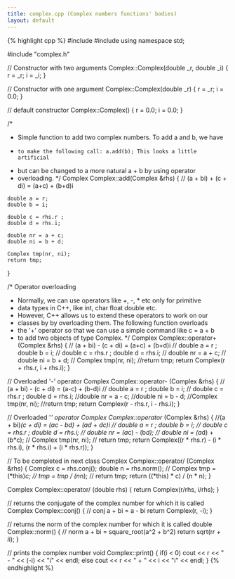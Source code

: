```yaml
---
title: complex.cpp (Complex numbers functions' bodies)
layout: default
---
```


{% highlight cpp %}
#include <iostream>
#include <cmath>
using namespace std;

#include "complex.h"

// Constructor with two arguments
Complex::Complex(double _r, double _i)
{
    r = _r;
    i = _i;
}

// Constructor with one argument
Complex::Complex(double _r)
{
    r = _r;
    i = 0.0;
}

// default constructor
Complex::Complex()
{
    r = 0.0;
    i = 0.0;
}

/*
*    Simple function to add two complex numbers. To add a and b, we have 
*     to make the following call: a.add(b); This looks a little artificial
*    but can be changed to a more natural a + b by using operator 
*    overloading.
*/
Complex Complex::add(Complex &rhs)
{
    // (a + bi) + (c + di) = (a+c) + (b+d)i

    double a = r;
    double b = i;

    double c = rhs.r ;
    double d = rhs.i;

    double nr = a + c;
    double ni = b + d;

    Complex tmp(nr, ni);
    return tmp;
}


/* Operator overloading
*    Normally, we can use operators like +, -, * etc only for primitive 
*    data types in C++, like int, char  float double etc.
*    However, C++ allows us to extend these operators to work on our 
*    classes by by overloading them. The following function overloads
*    the '+' operator so that we can use a simple command like c = a + b
*    to add two objects of type Complex.
*/
Complex Complex::operator+ (Complex &rhs)
{
    // (a + bi) - (c + di) = (a+c) + (b+d)i
    // double a = r     ; double b = i;
    // double c = rhs.r ; double d = rhs.i;
    // double nr = a + c;
    // double ni = b + d;
    // Complex tmp(nr, ni);
        //return tmp;
    return Complex(r + rhs.r, i + rhs.i);
}

// Overloaded '-' operator
Complex Complex::operator- (Complex &rhs)
{
    // (a + bi) - (c + di) = (a-c) + (b-d)i
    // double a = r     ; double b = i;
    // double c = rhs.r ; double d = rhs.i;
    //double nr = a - c;
    //double ni = b - d;
    //Complex tmp(nr, ni);
    //return tmp;
    return Complex(r - rhs.r, i - rhs.i);
}

// Overloaded '*' operator
Complex Complex::operator* (Complex &rhs)
{
    //(a + bi)*(c + di) = (ac - bd) + (ad + dc)i
    // double a = r     ; double b = i;
    // double c = rhs.r ; double d = rhs.i;
    // double nr = (a*c) - (b*d);
    // double ni = (a*d) + (b*c);
    // Complex tmp(nr, ni);
    // return tmp;
    return Complex((r * rhs.r) - (i * rhs.i), (r * rhs.i) + (i * rhs.r));
}


// To be completed in next class
Complex Complex::operator/ (Complex &rhs)
{
    Complex c = rhs.conj();
    double n = rhs.norm();
    // Complex tmp = (*this)*c;
    // tmp = tmp / (n*n);
    // return tmp;
    return ((*this) * c) / (n * n);
}

Complex Complex::operator/ (double rhs)
{
    return Complex(r/rhs, i/rhs);
}

// returns the conjugate of the complex number for which it is called
Complex Complex::conj()
{
    // conj a + bi = a - bi
    return Complex(r, -i);
}

// returns the norm of the complex number for which it is called
double Complex::norm()
{
    // norm a + bi = square_root(a^2 + b^2)
    return sqrt(r*r + i*i);
}

// prints the complex number
void Complex::print()
{
    if(i < 0)
        cout << r << " - " << (-i) << "i" << endl;
    else
        cout << r << " + " << i << "i" << endl;
}
{% endhighlight %}
